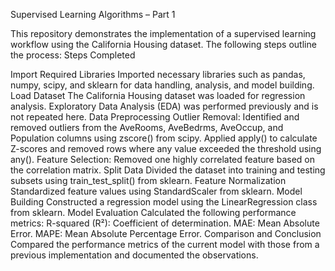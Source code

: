 Supervised Learning Algorithms – Part 1

This repository demonstrates the implementation of a supervised learning workflow using the California Housing dataset. The following steps outline the process:
Steps Completed

Import Required Libraries
Imported necessary libraries such as pandas, numpy, scipy, and sklearn for data handling, analysis, and model building.
Load Dataset
The California Housing dataset was loaded for regression analysis.
Exploratory Data Analysis (EDA) was performed previously and is not repeated here.
Data Preprocessing
Outlier Removal:
Identified and removed outliers from the AveRooms, AveBedrms, AveOccup, and Population columns using zscore() from scipy.
Applied apply() to calculate Z-scores and removed rows where any value exceeded the threshold using any().
Feature Selection:
Removed one highly correlated feature based on the correlation matrix.
Split Data
Divided the dataset into training and testing subsets using train_test_split() from sklearn.
Feature Normalization
Standardized feature values using StandardScaler from sklearn.
Model Building
Constructed a regression model using the LinearRegression class from sklearn.
Model Evaluation
Calculated the following performance metrics:
R-squared (R²): Coefficient of determination.
MAE: Mean Absolute Error.
MAPE: Mean Absolute Percentage Error.
Comparison and Conclusion
Compared the performance metrics of the current model with those from a previous implementation and documented the observations.
